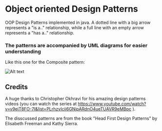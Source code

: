 # Object oriented Design Patterns

OOP Design Patterns implemented in java.
A dotted line with a big arrow represents a "is a.." relationship,
while a full line with an empty arrow represents a "has a.." relationship.

### The patterns are accompanied by UML diagrams for easier understanding

Like this one for the Composite pattern:

![Alt text](CompositePattern/CompositeUML.jpg?raw=true "Pattern's UML diagram")

## Credits
A huge thanks to Christopher Okhravi for his amazing design patterns videos (you can watch the series at https://www.youtube.com/watch?v=v9ejT8FO-7I&list=PLrhzvIcii6GNjpARdnO4ueTUAVR9eMBpc ). 

The disscussed patterns are from the book "Head First Design Patterns" by Elisabeth Freeman and Kathy Sierra.
